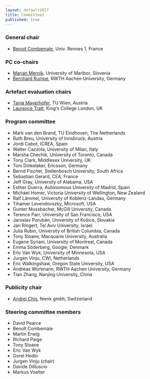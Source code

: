 ```yaml
---
layout: default2017
title: Committees
published: true
---
```


### General chair

* [Benoit Combemale](http://people.irisa.fr/Benoit.Combemale/), Univ. Rennes 1, France

### PC co-chairs

* [Marjan Mernik](http://lpm.feri.um.si/en/members/mernik/), University of Maribor, Slovenia
* [Bernhard Rumpe](http://www.se-rwth.de/~rumpe/), RWTH Aachen University, Germany

### Artefact evaluation chairs

* [Tanja Mayerhofer](http://www.big.tuwien.ac.at/staff/tmayerhofer), TU Wien, Austria
* [Laurence Tratt](http://tratt.net/laurie/), King's College London, UK

### Program committee

* Mark van den Brand, TU Eindhoven, The Netherlands
* Ruth Breu, University of Innsbruck, Austria
* Jordi Cabot, ICREA, Spain
* Walter Cazzola, University of Milan, Italy
* Marsha Chechik, University of Toronto, Canada
* Tony Clark, Middlesex University, UK
* Tom Dinkelaker, Ericsson, Germany
* Bernd Fischer, Stellenbosch University, South Africa
* Sebastian Gerard, CEA, France
* Jeff Gray, University of Alabama, USA
* Esther Guerra, Autonomous University of Madrid, Spain
* Michael Homer, Victoria University of Wellington, New Zealand
* Ralf Lämmel, University of Koblenz-Landau, Germany
* Tihamer Levendovszky, Microsoft, USA
* Gunter Mussbacher, McGill University, Canada
* Terence Parr, University of San Francisco, USA
* Jaroslav Porubän, University of Košice, Slovakia
* Jan Ringert, Tel Aviv University, Israel
* Julia Rubin, University of British Columbia, Canada
* Tony Sloane, Macquarie University, Australia
* Eugene Syriani, University of Montreal, Canada
* Emma Söderberg, Google, Denmark
* Eric Van Wyk, University of Minnesota, USA
* Jurgen Vinju, CWI, Netherlands
* Eric Walkingshaw, Oregon State University, USA
* Andreas Wortmann, RWTH Aachen University, Germany
* Tian Zhang, Nanjing University, China

### Publicity chair

* [Andrei Chiș](http://www.andreichis.com), feenk gmbh, Switzerland


### Steering committee members

* David Pearce
* Benoît Combemale
* Martin Erwig 
* Richard Paige
* Tony Sloane 
* Eric Van Wyk
* Gorel Hedin
* Jurgen Vinju (chair)
* Davide DiRuscio
* Markus Voelter
